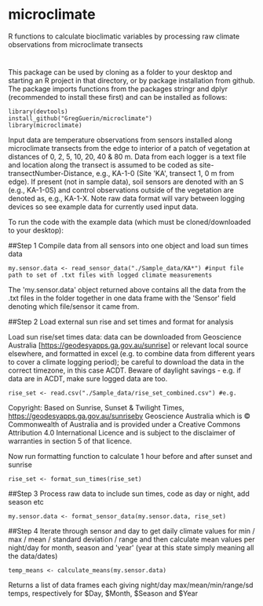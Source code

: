 # microclimate
R functions to calculate bioclimatic variables by processing raw climate observations from microclimate transects 

# 

This package can be used by cloning as a folder to your desktop and starting an R project in that directory, or by package installation from github. The package imports functions from the packages stringr and dplyr (recommended to install these first) and can be installed as follows:
```
library(devtools)
install_github("GregGuerin/microclimate")
library(microclimate)
``` 

Input data are temperature observations from sensors installed along microclimate transects from the edge to interior of a patch of vegetation at distances of 0, 2, 5, 10, 20, 40 & 80 m. Data from each logger is a text file and location along the transect is assumed to be coded as site-transectNumber-Distance, e.g., KA-1-0 (Site 'KA', transect 1, 0 m from edge). If present (not in sample data), soil sensors are denoted with an S (e.g., KA-1-0S) and control observations outside of the vegetation are denoted as, e.g., KA-1-X. Note raw data format will vary between logging devices so see example data for currently used input data.


To run the code with the example data (which must be cloned/downloaded to your desktop):

##Step 1
Compile data from all sensors into one object and load sun times data
```
my.sensor.data <- read_sensor_data("./Sample_data/KA*") #input file path to set of .txt files with logged climate measurements
```
The 'my.sensor.data' object returned above contains all the data from the .txt files in the folder together in one data frame with the 'Sensor' field denoting which file/sensor it came from.


##Step 2
Load external sun rise and set times and format for analysis

Load sun rise/set times data: data can be downloaded from Geoscience Australia [https://geodesyapps.ga.gov.au/sunrise] or relevant local source elsewhere, and formatted in excel (e.g. to combine data from different years to cover a climate logging period); be careful to download the data in the correct timezone, in this case ACDT. Beware of daylight savings - e.g. if data are in ACDT, make sure logged data are too.
```
rise_set <- read.csv("./Sample_data/rise_set_combined.csv") #e.g.
```
Copyright: Based on Sunrise, Sunset & Twilight Times, https://geodesyapps.ga.gov.au/sunriseby Geoscience Australia which is © Commonwealth of Australia and is provided under a Creative Commons Attribution 4.0 International Licence and is subject to the disclaimer of warranties in section 5 of that licence.

Now run formatting function to calculate 1 hour before and after sunset and sunrise
```
rise_set <- format_sun_times(rise_set)
```

##Step 3
Process raw data to include sun times, code as day or night, add season etc
```
my.sensor.data <- format_sensor_data(my.sensor.data, rise_set) 
```

##Step 4
Iterate through sensor and day to get daily climate values for min / max / mean / standard deviation / range and then calculate mean values per night/day for month, season and 'year' (year at this state simply meaning all the data/dates)
```
temp_means <- calculate_means(my.sensor.data)
```
Returns a list of data frames each giving night/day max/mean/min/range/sd temps, respectively for $Day, $Month, $Season and $Year 

